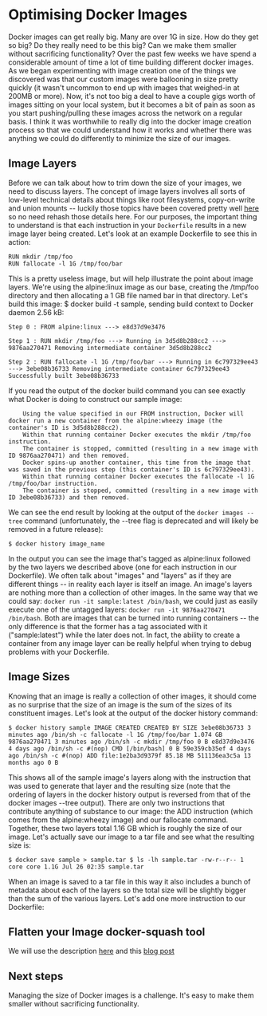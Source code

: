 # Optimising Docker Images

Docker images can get really big. Many are over 1G in size. How do they get so big? Do they really need to be this big? Can we make them smaller without sacrificing functionality? Over the past few weeks we have spend a considerable amount of time a lot of time building different docker images. As we began experimenting with image creation one of the things we discovered was that our custom images were ballooning in size pretty quickly (it wasn't uncommon to end up with images that weighed-in at 200MB or more). Now, it's not too big a deal to have a couple gigs worth of images sitting on your local system, but it becomes a bit of pain as soon as you start pushing/pulling these images across the network on a regular basis. I think it was worthwhile to really dig into the docker image creation process so that we could understand how it works and whether there was anything we could do differently to minimize the size of our images.

## Image Layers

Before we can talk about how to trim down the size of your images, we need to discuss layers. The concept of image layers involves all sorts of low-level technical details about things like root filesystems, copy-on-write and union mounts -- luckily those topics have been covered pretty well [here](https://docs.docker.com/engine/userguide/storagedriver/imagesandcontainers/) so no need rehash those details here. For our purposes, the important thing to understand is that each instruction in your `Dockerfile` results in a new image layer being created. Let's look at an example Dockerfile to see this in action:
```
RUN mkdir /tmp/foo
RUN fallocate -l 1G /tmp/foo/bar

```

This is a pretty useless image, but will help illustrate the point about image layers. We're using the alpine:linux image as our base, creating the /tmp/foo directory and then allocating a 1 GB file named bar in that directory. Let's build this image: $ docker build -t sample, sending build context to Docker daemon 2.56 kB:

`Step 0 : FROM alpine:linux ---> e8d37d9e3476`

`Step 1 : RUN mkdir /tmp/foo ---> Running in 3d5d8b288cc2 ---> 9876aa270471 Removing intermediate container 3d5d8b288cc2`

`Step 2 : RUN fallocate -l 1G /tmp/foo/bar ---> Running in 6c797329ee43 ---> 3ebe08b36733 Removing intermediate container 6c797329ee43 Successfully built 3ebe08b36733`

If you read the output of the docker build command you can see exactly what Docker is doing to construct our sample image:
```
    Using the value specified in our FROM instruction, Docker will docker run a new container from the alpine:wheezy image (the container's ID is 3d5d8b288cc2).
    Within that running container Docker executes the mkdir /tmp/foo instruction.
    The container is stopped, committed (resulting in a new image with ID 9876aa270471) and then removed.
    Docker spins-up another container, this time from the image that was saved in the previous step (this container's ID is 6c797329ee43).
    Within that running container Docker executes the fallocate -l 1G /tmp/foo/bar instruction.
    The container is stopped, committed (resulting in a new image with ID 3ebe08b36733) and then removed.
```

We can see the end result by looking at the output of the `docker images --tree` command (unfortunately, the --tree flag is deprecated and will likely be removed in a future release):
```
$ docker history image_name
```

In the output you can see the image that's tagged as alpine:linux followed by the two layers we described above (one for each instruction in our Dockerfile). We often talk about "images" and "layers" as if they are different things -- in reality each layer is itself an image. An image's layers are nothing more than a collection of other images. In the same way that we could say: `docker run -it sample:latest /bin/bash`, we could just as easily execute one of the untagged layers: `docker run -it 9876aa270471 /bin/bash`. Both are images that can be turned into running containers -- the only difference is that the former has a tag associated with it ("sample:latest") while the later does not. In fact, the ability to create a container from any image layer can be really helpful when trying to debug problems with your Dockerfile.

## Image Sizes

Knowing that an image is really a collection of other images, it should come as no surprise that the size of an image is the sum of the sizes of its constituent images. Let's look at the output of the docker history command:

```
$ docker history sample IMAGE CREATED CREATED BY SIZE 3ebe08b36733 3 minutes ago /bin/sh -c fallocate -l 1G /tmp/foo/bar 1.074 GB 9876aa270471 3 minutes ago /bin/sh -c mkdir /tmp/foo 0 B e8d37d9e3476 4 days ago /bin/sh -c #(nop) CMD [/bin/bash] 0 B 59e359cb35ef 4 days ago /bin/sh -c #(nop) ADD file:1e2ba3d9379f 85.18 MB 511136ea3c5a 13 months ago 0 B
```

This shows all of the sample image's layers along with the instruction that was used to generate that layer and the resulting size (note that the ordering of layers in the docker history output is reversed from that of the docker images --tree output). There are only two instructions that contribute anything of substance to our image: the ADD instruction (which comes from the alpine:wheezy image) and our fallocate command. Together, these two layers total 1.16 GB which is roughly the size of our image. Let's actually save our image to a tar file and see what the resulting size is:
```
$ docker save sample > sample.tar $ ls -lh sample.tar -rw-r--r-- 1 core core 1.1G Jul 26 02:35 sample.tar
```

When an image is saved to a tar file in this way it also includes a bunch of metadata about each of the layers so the total size will be slightly bigger than the sum of the various layers. Let's add one more instruction to our Dockerfile:


##  Flatten your Image docker-squash tool

We will use the description [here](https://github.com/jwilder/docker-squash) and this [blog post](http://jasonwilder.com/blog/2014/08/19/squashing-docker-images/)

##
## Next steps

Managing the size of Docker images is a challenge. It's easy to make them smaller without sacrificing functionality.

